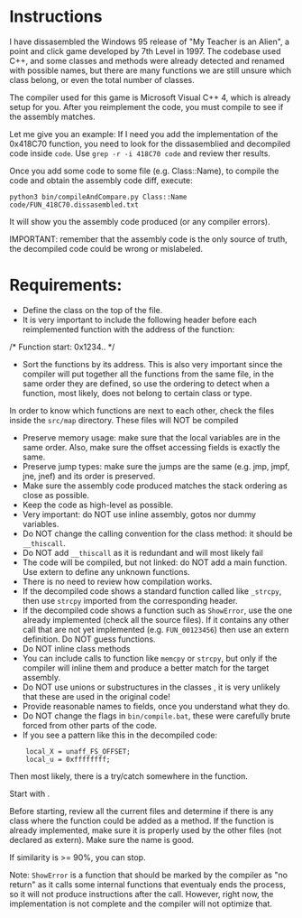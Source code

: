 # Instructions

I have dissasembled the Windows 95 release of "My Teacher is an Alien", a point and click game developed by 7th Level in 1997. The codebase used C++, and some classes and methods were already detected and renamed with possible names, but there are many functions we are still unsure which class belong, or even the total number of classes.

The compiler used for this game is Microsoft Visual C++ 4, which is already setup for you.  After you reimplement the code, you must compile to see if the assembly matches.

Let me give you an example: If I need you add the implementation of the 0x418C70 function, you need to look for the dissasemblied and decompiled code inside `code`. Use `grep -r -i 418C70 code` and review ther results.

Once you add some code to some file (e.g. Class::Name), to compile the code and obtain the assembly code diff, execute:
```
python3 bin/compileAndCompare.py Class::Name code/FUN_418C70.dissasembled.txt
```

It will show you the assembly code produced (or any compiler errors).

IMPORTANT: remember that the assembly code is the only source of truth, the decompiled code could be wrong or mislabeled.

# Requirements:

* Define the class on the top of the file.
* It is very important to include the following header before each reimplemented function with the address of the function:

/* Function start: 0x1234.. */

* Sort the functions by its address. This is also very important since the compiler will put together all the functions from the same file, in the same order they are defined, so use the ordering to detect when a function, most likely, does not belong to certain class or type.

In order to know which functions are next to each other, check the files inside the `src/map` directory. These files will NOT be compiled

* Preserve memory usage: make sure that the local variables are in the same order. Also, make sure the offset accessing fields is exactly the same.
* Preserve jump types: make sure the jumps are the same (e.g. jmp, jmpf, jne, jnef) and its order is preserved.
* Make sure the assembly code produced matches the stack ordering as close as possible.
* Keep the code as high-level as possible.
* Very important: do NOT use inline assembly, gotos nor dummy variables.
* Do NOT change the calling convention for the class method: it should be `__thiscall`.
* Do NOT add `__thiscall` as it is redundant and will most likely fail
* The code will be compiled, but not linked: do NOT add a main function. Use extern to define any unknown functions.
* There is no need to review how compilation works.
* If the decompiled code shows a standard function called like `_strcpy`, then use `strcpy` imported from the corresponding header.
* If the decompiled code shows a function such as `ShowError`, use the one already implemented (check all the source files). If it contains any other call that are not yet implemented (e.g. `FUN_00123456`) then use an extern definition. Do NOT guess functions.
* Do NOT inline class methods
* You can include calls to function like `memcpy` or `strcpy`, but only if the compiler will inline them and produce a better match for the target assembly.
* Do NOT use unions or substructures in the classes , it is very unlikely that these are used in the original code!
* Provide reasonable names to fields, once you understand what they do.
* Do NOT change the flags in `bin/compile.bat`, these were carefully brute forced from other parts of the code.
* If you see a pattern like this in the decompiled code:
```
    local_X = unaff_FS_OFFSET;
    local_u = 0xffffffff;
```
Then most likely, there is a try/catch somewhere in the function.

Start with <function>.

Before starting, review all the current files and determine if there is any class where the function could be added as a method. If the function is already implemented, make sure it is properly used by the other files (not declared as extern). Make sure the name is good.

If similarity is >= 90%, you can stop.

Note: `ShowError` is a function that should be marked by the compiler as "no return" as it calls some internal functions that eventualy ends the process, so it will not produce instructions after the call. However, right now, the implementation is not complete and the compiler will not optimize that.
